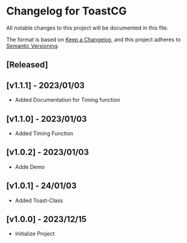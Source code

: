 # Changelog for ToastCG

All notable changes to this project will be documented in this file.

The format is based on [Keep a Changelog](https://keepachangelog.com/en/1.0.0/),
and this project adheres to [Semantic Versioning](https://semver.org/spec/v2.0.0.html).

## [Released]

## [v1.1.1] - 2023/01/03

-   Added Documentation for Timing function

## [v1.1.0] - 2023/01/03

-   Added Timing Function

## [v1.0.2] - 2023/01/03

-   Adde Demo

## [v1.0.1] - 24/01/03

-   Added Toast-Class

## [v1.0.0] - 2023/12/15

-   Initialize Project
